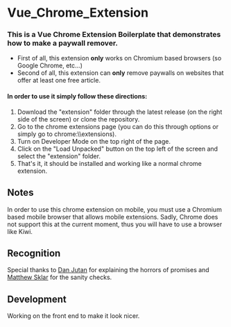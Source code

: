 # Vue_Chrome_Extension
### This is a Vue Chrome Extension Boilerplate that demonstrates how to make a paywall remover.
- First of all, this extension **only** works on Chromium based browsers (so Google Chrome, etc...)
- Second of all, this extension can **only** remove paywalls on websites that offer at least one free article.

#### In order to use it simply follow these directions:
1. Download the "extension" folder through the latest release (on the right side of the screen) or clone the repository.
2. Go to the chrome extensions page (you can do this through options or simply go to chrome:\\\\extensions).
3. Turn on Developer Mode on the top right of the page.
4. Click on the "Load Unpacked" button on the top left of the screen and select the "extension" folder.
5. That's it, it should be installed and working like a normal chrome extension.

## Notes
In order to use this chrome extension on mobile, you must use a Chromium based mobile browser that allows mobile extensions.
Sadly, Chrome does not support this at the current moment, thus you will have to use a browser like Kiwi.

## Recognition
Special thanks to [Dan Jutan](https://github.com/jutanium) for explaining the horrors of promises and [Matthew Sklar](https://github.com/matthewsklar) for the sanity checks.


## Development
Working on the front end to make it look nicer.
